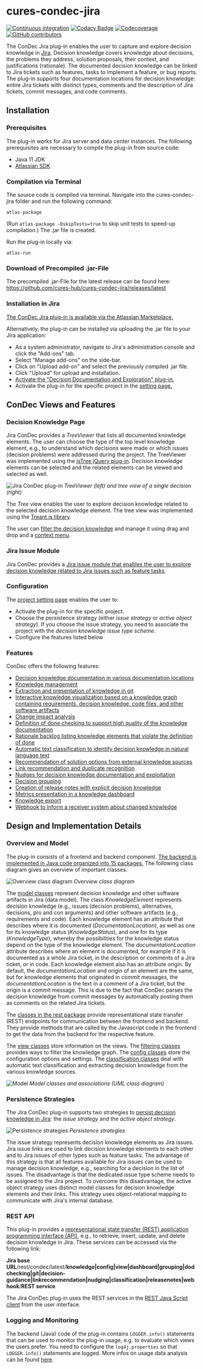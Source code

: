 # cures-condec-jira

[![Continuous integration](https://github.com/cures-hub/cures-condec-jira/actions/workflows/maven.yml/badge.svg)](https://github.com/cures-hub/cures-condec-jira/actions/workflows/maven.yml)
[![Codacy Badge](https://app.codacy.com/project/badge/Grade/e1b098d7a6b94aa199cfe0fd05dc263e)](https://www.codacy.com/gh/cures-hub/cures-condec-jira/dashboard?utm_source=github.com&amp;utm_medium=referral&amp;utm_content=cures-hub/cures-condec-jira&amp;utm_campaign=Badge_Grade)
[![Codecoverage](https://codecov.io/gh/cures-hub/cures-condec-jira/branch/master/graph/badge.svg)](https://codecov.io/gh/cures-hub/cures-condec-jira/branch/master)
[![GitHub contributors](https://img.shields.io/github/contributors/cures-hub/cures-condec-jira.svg)](https://github.com/cures-hub/cures-condec-jira/graphs/contributors)

The ConDec Jira plug-in enables the user to capture and explore decision knowledge in [Jira](https://de.atlassian.com/software/jira).
Decision knowledge covers knowledge about decisions, the problems they address, solution proposals, their context, and justifications (rationale). 
The documented decision knowledge can be linked to Jira tickets such as features, tasks to implement a feature, or bug reports.
The plug-in supports four documentation locations for decision knowledge: entire Jira tickets with distinct types, comments and the description of Jira tickets, commit messages, and code comments.

## Installation

### Prerequisites
The plug-in works for Jira server and data center instances.
The following prerequisites are necessary to compile the plug-in from source code:
- Java 11 JDK
- [Atlassian SDK](https://developer.atlassian.com/docs/getting-started/set-up-the-atlassian-plugin-sdk-and-build-a-project)

### Compilation via Terminal
The source code is compiled via terminal.
Navigate into the cures-condec-jira folder and run the following command:
```
atlas-package
```
(Run `atlas-package -DskipTests=true` to skip unit tests to speed-up compilation.)
The .jar file is created.

Run the plug-in locally via:
```
atlas-run
```

### Download of Precompiled .jar-File
The precompiled .jar-File for the latest release can be found here: https://github.com/cures-hub/cures-condec-jira/releases/latest

### Installation in Jira
[The ConDec Jira plug-in is available via the Atlassian Marketplace.](
https://marketplace.atlassian.com/apps/1219690/decision-documentation-and-exploration)

Alternatively, the plug-in can be installed via uploading the .jar file to your Jira application:
- As a system administrator, navigate to Jira's administration console and click the "Add-ons" tab.
- Select "Manage add-ons" on the side-bar.
- Click on "Upload add-on" and select the previously compiled .jar file.
- Click "Upload" for upload and installation.
- [Activate the "Decision Documentation and Exploration" plug-in.](doc/screenshots/installed_plugin.png)
- Activate the plug-in for the specific project in the [setting page.](doc/screenshots/config_plugin.png)

## ConDec Views and Features

### Decision Knowledge Page
Jira ConDec provides a *TreeViewer* that lists all documented knowledge elements.
The user can choose the type of the top level knowledge element, e.g., to understand which decisions were made or which issues (decision problems) were addressed during the project.
The TreeViewer was implemented using the [jsTree jQuery plug-in](https://www.jstree.com).
Decision knowledge elements can be selected and the related elements can be viewed and selected as well.

![Jira ConDec plug-in](doc/screenshots/example_radargrammetry.png)
*TreeViewer (left) and tree view of a single decision (right)*

The *Tree* view enables the user to explore decision knowledge related to the selected decision knowledge element.
The tree view was implemented using the [Treant.js library](http://fperucic.github.io/treant-js).

The user can [filter the decision knowledge](doc/screenshots/example_radargrammetry_filter.png) and manage it using drag and drop and a [context menu](https://github.com/cures-hub/cures-condec-jira/raw/master/doc/screenshots/example_radargrammetry_context_menu.png).

### Jira Issue Module
Jira ConDec provides a [Jira issue module that enables the user to explore decision knowledge related to Jira issues such as feature tasks](https://github.com/cures-hub/cures-condec-jira/raw/master/doc/screenshots/example_radargrammetry_issue_module.png).

### Configuration
The [project setting page](doc/screenshots/config_plugin.png) enables the user to:
- Activate the plug-in for the specific project.
- Choose the persistence strategy (either *issue strategy* or *active object strategy*). If you choose the issue strategy, you need to associate the project with the *decision knowledge issue type scheme*.
- Configure the features listed below

### Features
ConDec offers the following features:
- [Decision knowledge documentation in various documentation locations](doc/features/documentation.md)
- [Knowledge management](doc/features/knowledge-management.md)
- [Extraction and presentation of knowledge in git](doc/features/knowledge-in-git-presentation.md)
- [Interactive knowledge visualization based on a knowledge graph containing requirements, decision knowledge, code files, and other software artifacts](doc/features/knowledge-visualization.md)
- [Change impact analysis](doc/features/change-impact-analysis.md)
- [Definition of done checking to support high quality of the knowledge documentation](doc/features/quality-checking.md)
- [Rationale backlog listing knowledge elements that violate the definition of done](doc/features/rationale-backlog.md)
- [Automatic text classification to identify decision knowledge in natural language text](doc/features/automatic-text-classification.md)
- [Recommendation of solution options from external knowledge sources](doc/features/decision-guidance.md)
- [Link recommendation and duplicate recognition](doc/features/link-recommendation.md)
- [Nudges for decision knowledge documentation and exploitation](doc/features/nudging.md)
- [Decision grouping](doc/features/decision-grouping.md)
- [Creation of release notes with explicit decision knowledge](doc/features/release-notes-creation.md)
- [Metrics presentation in a knowledge dashboard](doc/features/dashboard.md)
- [Knowledge export](doc/features/knowledge-export.md)
- [Webhook to inform a receiver system about changed knowledge](doc/features/webhook.md)

## Design and Implementation Details

### Overview and Model
The plug-in consists of a frontend and backend component.
[The backend is implemented in Java code organized into 15 packages.](src/main/java/de/uhd/ifi/se/decision/management/jira)
The following class diagram gives an overview of important classes.

![Overview class diagram](doc/diagrams/class_diagram_overview.png)
*Overview class diagram*

The [model classes](src/main/java/de/uhd/ifi/se/decision/management/jira/model) represent decision knowledge and other software artifacts in Jira (data model). 
The class *KnowledgeElement* represents decision knowledge (e.g., issues (decision problems), alternatives, decisions, pro and con arguments) and other software artifacts (e.g., requirements and code).
Each knowledge element has an attribute that describes where it is documented (*DocumentationLocation*), as well as one for its knowledge status (*KnowledgeStatus*), and one for its type (*KnowledgeType*), whereby the possibilities for the knowledge status depend on the type of the knowledge element.
The *documentationLocation* attribute describes where an element is documented, for example if it is documented as a whole Jira ticket, in the description or comments of a Jira ticket, or in code.
Each knowledge element also has an attribute origin. 
By default, the *documentationLocation* and origin of an element are the same, but for knowledge elements that originated in commit messages, the *documentationLocation* is the text in a comment of a Jira ticket, but the origin is a commit message.
This is due to the fact that ConDec parses the decision knowledge from commit messages by automatically posting them as comments on the related Jira tickets.

The [classes in the rest package](src/main/java/de/uhd/ifi/se/decision/management/jira/rest) provide representational state transfer (REST) endpoints for communication between the frontend and backend. 
They provide methods that are called by the Javascript code in the frontend to get the data from the backend for the respective feature. 

The [view classes](src/main/java/de/uhd/ifi/se/decision/management/jira/view) store information on the views. 
The [filtering classes](src/main/java/de/uhd/ifi/se/decision/management/jira/filtering) provides ways to filter the knowledge graph.
The [config classes](src/main/java/de/uhd/ifi/se/decision/management/jira/config) store the configuration options and settings. 
The [classification classes](src/main/java/de/uhd/ifi/se/decision/management/jira/rest) deal with automatic text classification and extracting decision knowledge from the various knowledge sources.

![Model](doc/diagrams/class_diagram_model_detailed.png)
*Model classes and associations (UML class diagram)*

### Persistence Strategies
The Jira ConDec plug-in supports two strategies to [persist decision knowledge in Jira](src/main/java/de/uhd/ifi/se/decision/management/jira/persistence): the *issue strategy* and the *active object strategy*.

![Persistence strategies](doc/diagrams/class_diagram_persistence_overview.png)
*Persistence strategies*

The issue strategy represents decision knowledge elements as Jira issues.
Jira issue links are used to link decision knowledge elements to each other and to Jira issues of other types such as feature tasks.
The advantage of this strategy is that all features available for Jira issues can be used to manage decision knowledge, e.g., searching for a decision in the list of issues.
The disadvantage is that the dedicated issue type scheme needs to be assigned to the Jira project.
To overcome this disadvantage, the active object strategy uses distinct model classes for decision knowledge elements and their links.
This strategy uses object-relational mapping to communicate with Jira's internal database.

### REST API
This plug-in provides a [representational state transfer (REST) application programming interface (API)](src/main/java/de/uhd/ifi/se/decision/management/jira/rest), 
e.g., to retrieve, insert, update, and delete decision knowledge in Jira.
These services can be accessed via the following link:

**Jira base URL**/rest/condec/latest/**knowledge|config|view|dashboard|grouping|dodchecking|git|decision-guidance|linkrecommendation|nudging|classification|releasenotes|webhook**/**REST service**

The Jira ConDec plug-in uses the REST services in the [REST Java Script client](src/main/resources/js/condec.api.js) from the user interface.

### Logging and Monitoring
The backend (Java) code of the plug-in contains `LOGGER.info()` statements that can be used to monitor the plug-in usage, 
e.g. to evaluate which views the users prefer.
You need to configure the `log4j.properties` so that `LOGGER.info()` statements are logged.
More infos on usage data analysis can be found [here](doc/logging/).